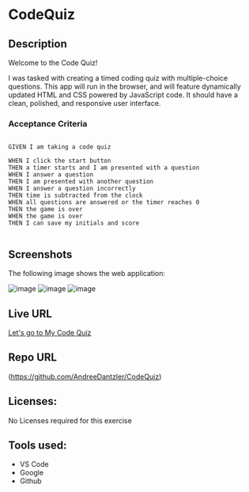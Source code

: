 # CodeQuiz

## Description

Welcome to the Code Quiz!

I was tasked with creating a timed coding quiz with multiple-choice questions. This app will run in the browser, and will feature dynamically updated HTML and CSS powered by JavaScript code. It should have a clean, polished, and responsive user interface.

### Acceptance Criteria

```

GIVEN I am taking a code quiz

WHEN I click the start button
THEN a timer starts and I am presented with a question
WHEN I answer a question
THEN I am presented with another question
WHEN I answer a question incorrectly
THEN time is subtracted from the clock
WHEN all questions are answered or the timer reaches 0
THEN the game is over
WHEN the game is over
THEN I can save my initials and score


```

## Screenshots

The following image shows the web application:

![image](https://user-images.githubusercontent.com/69064703/99194153-b6553500-274b-11eb-9851-9f6912b6167d.png)
![image](https://user-images.githubusercontent.com/69064703/99194172-da187b00-274b-11eb-8bf3-fbd26019fac6.png)
![image](https://user-images.githubusercontent.com/69064703/99194207-059b6580-274c-11eb-8aec-3c9212cbe060.png)


## Live URL

[Let's go to My Code Quiz](https://andreedantzler.github.io/CodeQuiz/)

## Repo URL

(https://github.com/AndreeDantzler/CodeQuiz)

## Licenses: 

No Licenses required for this exercise

## Tools used:
- VS Code
- Google
- Github



